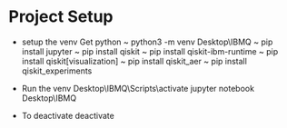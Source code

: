 # Project Setup

* setup the venv
Get python
~ python3 -m venv Desktop\IBMQ 
~ pip install jupyter
~ pip install qiskit
~ pip install qiskit-ibm-runtime
~ pip install qiskit[visualization]
~ pip install qiskit_aer
~ pip install qiskit_experiments

* Run the venv
Desktop\IBMQ\Scripts\activate
jupyter notebook Desktop\IBMQ

* To deactivate
deactivate
